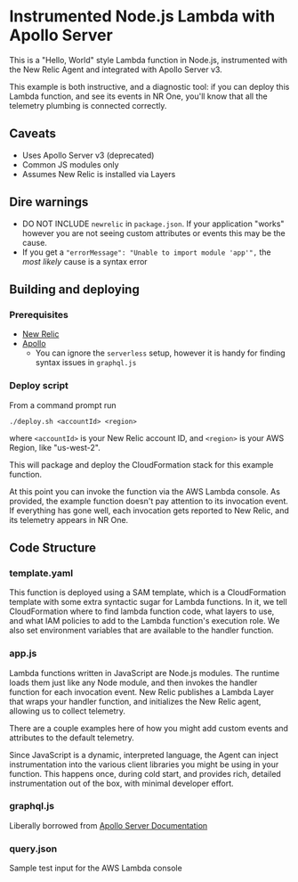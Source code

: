 # Instrumented Node.js Lambda with Apollo Server

This is a "Hello, World" style Lambda function in Node.js, instrumented with the New Relic Agent and integrated with Apollo Server v3.

This example is both instructive, and a diagnostic tool: if you can
deploy this Lambda function, and see its events in NR One, you'll
know that all the telemetry plumbing is connected correctly. 

## Caveats
- Uses Apollo Server v3 (deprecated) 
- Common JS modules only
- Assumes New Relic is installed via Layers

## Dire warnings
- DO NOT INCLUDE `newrelic` in `package.json`. If your application "works" however you are not seeing custom attributes or events this may be the cause.
- If you get a `"errorMessage": "Unable to import module 'app'",` the _most likely_ cause is a syntax error 

## Building and deploying

### Prerequisites
- [New Relic](https://docs.newrelic.com/docs/serverless-function-monitoring/aws-lambda-monitoring/enable-lambda-monitoring/enable-aws-lambda-monitoring/)
- [Apollo](https://www.apollographql.com/docs/apollo-server/v3/deployment/lambda)
  - You can ignore the `serverless` setup, however it is handy for finding syntax issues in `graphql.js`

### Deploy script

From a command prompt run

    ./deploy.sh <accountId> <region>
    
where `<accountId>` is your New Relic account ID, and  `<region>` is your AWS Region, like "us-west-2".

This will package and deploy the CloudFormation stack for this example function.

At this point you can invoke the function via the AWS Lambda console. As provided, the example
function doesn't pay attention to its invocation event. If everything
has gone well, each invocation gets reported to New Relic, and its
telemetry appears in NR One.

## Code Structure

### template.yaml
This function is deployed using a SAM template, which is a CloudFormation
template with some extra syntactic sugar for Lambda functions. In it, we
tell CloudFormation where to find lambda function code, what layers to use, and
what IAM policies to add to the Lambda function's execution role. We also set
environment variables that are available to the handler function. 

### app.js
Lambda functions written in JavaScript are Node.js modules. The runtime loads them
just like any Node module, and then invokes the handler function for each 
invocation event. New Relic publishes a Lambda Layer that wraps your handler
function, and initializes the New Relic agent, allowing us to collect telemetry.

There are a couple examples here of how you might add custom events and attributes
to the default telemetry.

Since JavaScript is a dynamic, interpreted language, the Agent can inject instrumentation
into the various client libraries you might be using in your function. This happens 
once, during cold start, and provides rich, detailed instrumentation out of the box, 
with minimal developer effort.

### graphql.js
Liberally borrowed from [Apollo Server Documentation](https://www.apollographql.com/docs/apollo-server/v3/deployment/lambda)

### query.json
Sample test input for the AWS Lambda console
